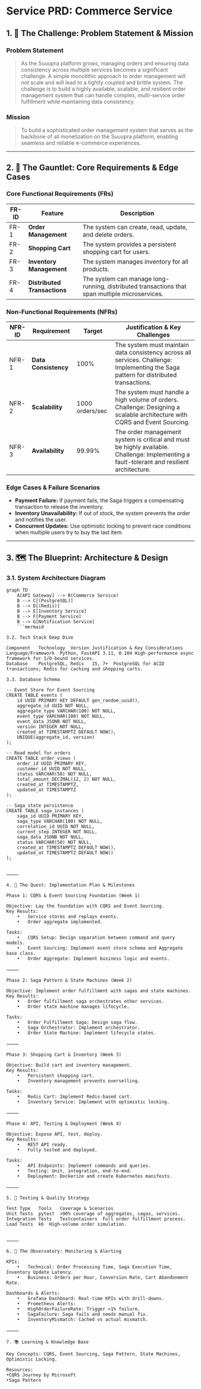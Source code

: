 # **Service PRD: Commerce Service**

## 1. 🎯 The Challenge: Problem Statement & Mission

### **Problem Statement**

> As the Suuupra platform grows, managing orders and ensuring data consistency across multiple services becomes a significant challenge. A simple monolithic approach to order management will not scale and will lead to a tightly coupled and brittle system. The challenge is to build a highly available, scalable, and resilient order management system that can handle complex, multi-service order fulfillment while maintaining data consistency.

### **Mission**

> To build a sophisticated order management system that serves as the backbone of all monetization on the Suuupra platform, enabling seamless and reliable e-commerce experiences.

---

## 2. 🧠 The Gauntlet: Core Requirements & Edge Cases

### **Core Functional Requirements (FRs)**

| FR-ID | Feature                 | Description |
|-------|------------------------|-------------|
| FR-1  | **Order Management**    | The system can create, read, update, and delete orders. |
| FR-2  | **Shopping Cart**       | The system provides a persistent shopping cart for users. |
| FR-3  | **Inventory Management**| The system manages inventory for all products. |
| FR-4  | **Distributed Transactions** | The system can manage long-running, distributed transactions that span multiple microservices. |

### **Non-Functional Requirements (NFRs)**

| NFR-ID | Requirement       | Target          | Justification & Key Challenges |
|--------|------------------|----------------|--------------------------------|
| NFR-1  | **Data Consistency** | 100%            | The system must maintain data consistency across all services. Challenge: Implementing the Saga pattern for distributed transactions. |
| NFR-2  | **Scalability**      | 1000 orders/sec | The system must handle a high volume of orders. Challenge: Designing a scalable architecture with CQRS and Event Sourcing. |
| NFR-3  | **Availability**     | 99.99%          | The order management system is critical and must be highly available. Challenge: Implementing a fault-tolerant and resilient architecture. |

### **Edge Cases & Failure Scenarios**

- **Payment Failure:** If payment fails, the Saga triggers a compensating transaction to release the inventory.
- **Inventory Unavailability:** If out of stock, the system prevents the order and notifies the user.
- **Concurrent Updates:** Use optimistic locking to prevent race conditions when multiple users try to buy the last item.

---

## 3. 🗺️ The Blueprint: Architecture & Design

### **3.1. System Architecture Diagram**

```mermaid
graph TD
    A[API Gateway] --> B(Commerce Service)
    B --> C[(PostgreSQL)]
    B --> D[(Redis)]
    B --> E[Inventory Service]
    B --> F[Payment Service]
    B --> G[Notification Service]
    ```mermaid

3.2. Tech Stack Deep Dive

Component	Technology	Version	Justification & Key Considerations
Language/Framework	Python, FastAPI	3.11, 0.104	High-performance async framework for I/O-bound services.
Database	PostgreSQL, Redis	15, 7+	PostgreSQL for ACID transactions; Redis for caching and shopping carts.

3.3. Database Schema

-- Event Store for Event Sourcing
CREATE TABLE events (
    id UUID PRIMARY KEY DEFAULT gen_random_uuid(),
    aggregate_id UUID NOT NULL,
    aggregate_type VARCHAR(100) NOT NULL,
    event_type VARCHAR(100) NOT NULL,
    event_data JSONB NOT NULL,
    version INTEGER NOT NULL,
    created_at TIMESTAMPTZ DEFAULT NOW(),
    UNIQUE(aggregate_id, version)
);

-- Read model for orders
CREATE TABLE order_views (
    order_id UUID PRIMARY KEY,
    customer_id UUID NOT NULL,
    status VARCHAR(50) NOT NULL,
    total_amount DECIMAL(12, 2) NOT NULL,
    created_at TIMESTAMPTZ,
    updated_at TIMESTAMPTZ
);

-- Saga state persistence
CREATE TABLE saga_instances (
    saga_id UUID PRIMARY KEY,
    saga_type VARCHAR(100) NOT NULL,
    correlation_id UUID NOT NULL,
    current_step INTEGER NOT NULL,
    saga_data JSONB NOT NULL,
    status VARCHAR(50) NOT NULL,
    created_at TIMESTAMPTZ DEFAULT NOW(),
    updated_at TIMESTAMPTZ DEFAULT NOW()
);


⸻

4. 🚀 The Quest: Implementation Plan & Milestones

Phase 1: CQRS & Event Sourcing Foundation (Week 1)

Objective: Lay the foundation with CQRS and Event Sourcing.
Key Results:
	•	Service stores and replays events.
	•	Order aggregate implemented.

Tasks:
	•	CQRS Setup: Design separation between command and query models.
	•	Event Sourcing: Implement event store schema and Aggregate base class.
	•	Order Aggregate: Implement business logic and events.

⸻

Phase 2: Saga Pattern & State Machines (Week 2)

Objective: Implement order fulfillment with sagas and state machines.
Key Results:
	•	Order fulfillment saga orchestrates other services.
	•	Order state machine manages lifecycle.

Tasks:
	•	Order Fulfillment Saga: Design saga flow.
	•	Saga Orchestrator: Implement orchestrator.
	•	Order State Machine: Implement lifecycle states.

⸻

Phase 3: Shopping Cart & Inventory (Week 3)

Objective: Build cart and inventory management.
Key Results:
	•	Persistent shopping cart.
	•	Inventory management prevents overselling.

Tasks:
	•	Redis Cart: Implement Redis-based cart.
	•	Inventory Service: Implement with optimistic locking.

⸻

Phase 4: API, Testing & Deployment (Week 4)

Objective: Expose API, test, deploy.
Key Results:
	•	REST API ready.
	•	Fully tested and deployed.

Tasks:
	•	API Endpoints: Implement commands and queries.
	•	Testing: Unit, integration, end-to-end.
	•	Deployment: Dockerize and create Kubernetes manifests.

⸻

5. 🧪 Testing & Quality Strategy

Test Type	Tools	Coverage & Scenarios
Unit Tests	pytest	>90% coverage of aggregates, sagas, services.
Integration Tests	Testcontainers	Full order fulfillment process.
Load Tests	k6	High-volume order simulation.


⸻

6. 🔭 The Observatory: Monitoring & Alerting

KPIs:
	•	Technical: Order Processing Time, Saga Execution Time, Inventory Update Latency.
	•	Business: Orders per Hour, Conversion Rate, Cart Abandonment Rate.

Dashboards & Alerts:
	•	Grafana Dashboard: Real-time KPIs with drill-downs.
	•	Prometheus Alerts:
	•	HighOrderFailureRate: Trigger >1% failure.
	•	SagaFailure: Saga fails and needs manual fix.
	•	InventoryMismatch: Cached vs actual mismatch.

⸻

7. 📚 Learning & Knowledge Base

Key Concepts: CQRS, Event Sourcing, Saga Pattern, State Machines, Optimistic Locking.

Resources:
•CQRS Journey by Microsoft
•Saga Pattern
